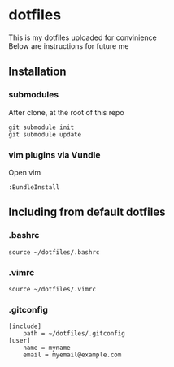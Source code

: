 # dotfiles
This is my dotfiles uploaded for convinience  
Below are instructions for future me

## Installation

### submodules
After clone, at the root of this repo
```
git submodule init
git submodule update
```

### vim plugins via Vundle
Open vim
```
:BundleInstall
```

## Including from default dotfiles

### .bashrc
```
source ~/dotfiles/.bashrc
```

### .vimrc
```
source ~/dotfiles/.vimrc
```

### .gitconfig
```
[include]
    path = ~/dotfiles/.gitconfig
[user]
    name = myname
    email = myemail@example.com
```
